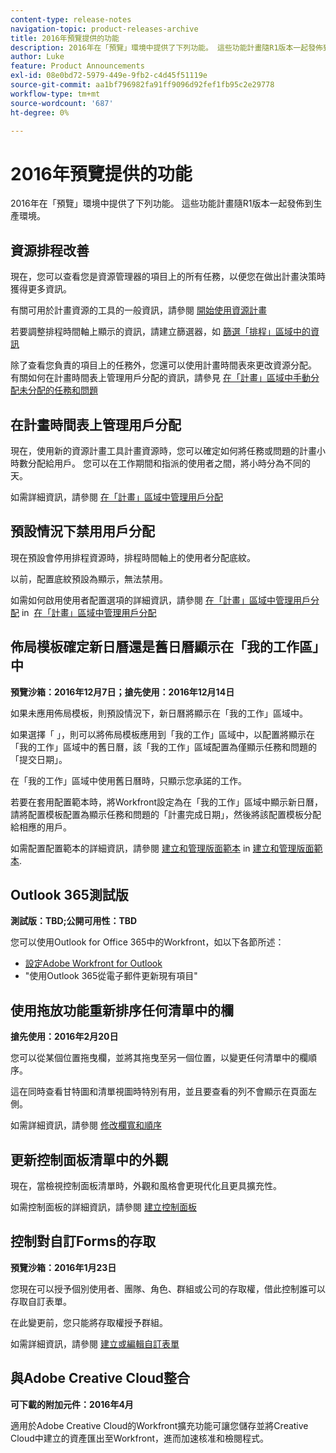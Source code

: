 ```yaml
---
content-type: release-notes
navigation-topic: product-releases-archive
title: 2016年預覽提供的功能
description: 2016年在「預覽」環境中提供了下列功能。 這些功能計畫隨R1版本一起發佈到生產環境。
author: Luke
feature: Product Announcements
exl-id: 08e0bd72-5979-449e-9fb2-c4d45f51119e
source-git-commit: aa1bf796982fa91ff9096d92fef1fb95c2e29778
workflow-type: tm+mt
source-wordcount: '687'
ht-degree: 0%

---
```


# 2016年預覽提供的功能

2016年在「預覽」環境中提供了下列功能。 這些功能計畫隨R1版本一起發佈到生產環境。

## 資源排程改善

現在，您可以查看您是資源管理器的項目上的所有任務，以便您在做出計畫決策時獲得更多資訊。 

有關可用於計畫資源的工具的一般資訊，請參閱 [開始使用資源計畫](../../../../resource-mgmt/resource-scheduling/get-started-resource-scheduling.md)

若要調整排程時間軸上顯示的資訊，請建立篩選器，如 [篩選「排程」區域中的資訊](../../../../resource-mgmt/resource-scheduling/filter-scheduling-area.md)

除了查看您負責的項目上的任務外，您還可以使用計畫時間表來更改資源分配。 有關如何在計畫時間表上管理用戶分配的資訊，請參見 [在「計畫」區域中手動分配未分配的任務和問題](../../../../resource-mgmt/resource-scheduling/manually-assign-items-scheduling-areas.md)

## 在計畫時間表上管理用戶分配

現在，使用新的資源計畫工具計畫資源時，您可以確定如何將任務或問題的計畫小時數分配給用戶。 您可以在工作期間和指派的使用者之間，將小時分為不同的天。

如需詳細資訊，請參閱 [在「計畫」區域中管理用戶分配](../../../../resource-mgmt/resource-scheduling/manage-allocations-scheduling-areas.md)

## 預設情況下禁用用戶分配

現在預設會停用排程資源時，排程時間軸上的使用者分配底紋。

以前，配置底紋預設為顯示，無法禁用。

如需如何啟用使用者配置選項的詳細資訊，請參閱 [在「計畫」區域中管理用戶分配](../../../../resource-mgmt/resource-scheduling/manage-allocations-scheduling-areas.md) in  [在「計畫」區域中管理用戶分配](../../../../resource-mgmt/resource-scheduling/manage-allocations-scheduling-areas.md)

## 佈局模板確定新日曆還是舊日曆顯示在「我的工作區」中

**預覽沙箱：2016年12月7日；搶先使用：2016年12月14日** 

如果未應用佈局模板，則預設情況下，新日曆將顯示在「我的工作」區域中。

如果選擇「 」，則可以將佈局模板應用到「我的工作」區域中，以配置將顯示在「我的工作」區域中的舊日曆，該「我的工作」區域配置為僅顯示任務和問題的「提交日期」。

在「我的工作」區域中使用舊日曆時，只顯示您承諾的工作。

若要在套用配置範本時，將Workfront設定為在「我的工作」區域中顯示新日曆，請將配置模板配置為顯示任務和問題的「計畫完成日期」，然後將該配置模板分配給相應的用戶。

如需配置配置範本的詳細資訊，請參閱 [建立和管理版面範本](../../../../administration-and-setup/customize-workfront/use-layout-templates/create-and-manage-layout-templates.md#customizing-my-work) in [建立和管理版面範本](../../../../administration-and-setup/customize-workfront/use-layout-templates/create-and-manage-layout-templates.md).

## Outlook 365測試版

**測試版：TBD;公開可用性：TBD**

您可以使用Outlook for Office 365中的Workfront，如以下各節所述：

* [設定Adobe Workfront for Outlook](../../../../workfront-integrations-and-apps/using-workfront-with-outlook/set-up-workfront-for-outlook.md)
* &quot;使用Outlook 365從電子郵件更新現有項目&quot;

## 使用拖放功能重新排序任何清單中的欄

**搶先使用：2016年2月20日**

您可以從某個位置拖曳欄，並將其拖曳至另一個位置，以變更任何清單中的欄順序。

這在同時查看甘特圖和清單視圖時特別有用，並且要查看的列不會顯示在頁面左側。 

如需詳細資訊，請參閱 [修改欄寬和順序](../../../../reports-and-dashboards/reports/reporting-elements/modify-column-width-order.md)

## 更新控制面板清單中的外觀

現在，當檢視控制面板清單時，外觀和風格會更現代化且更具擴充性。

如需控制面板的詳細資訊，請參閱 [建立控制面板](../../../../reports-and-dashboards/dashboards/creating-and-managing-dashboards/create-dashboard.md)

## 控制對自訂Forms的存取

**預覽沙箱：2016年1月23日**

您現在可以授予個別使用者、團隊、角色、群組或公司的存取權，借此控制誰可以存取自訂表單。 

在此變更前，您只能將存取權授予群組。

如需詳細資訊，請參閱 [建立或編輯自訂表單](../../../../administration-and-setup/customize-workfront/create-manage-custom-forms/create-or-edit-a-custom-form.md)

## 與Adobe Creative Cloud整合

**可下載的附加元件：2016年4月**

適用於Adobe Creative Cloud的Workfront擴充功能可讓您儲存並將Creative Cloud中建立的資產匯出至Workfront，進而加速核准和檢閱程式。
